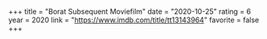 +++
title = "Borat Subsequent Moviefilm"
date = "2020-10-25"
rating = 6
year = 2020
link = "https://www.imdb.com/title/tt13143964"
favorite = false
+++
